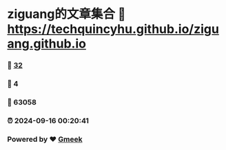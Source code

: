 # ziguang的文章集合 :link: https://techquincyhu.github.io/ziguang.github.io 
### :page_facing_up: [32](https://techquincyhu.github.io/ziguang.github.io/tag.html) 
### :speech_balloon: 4 
### :hibiscus: 63058 
### :alarm_clock: 2024-09-16 00:20:41 
### Powered by :heart: [Gmeek](https://github.com/Meekdai/Gmeek)
